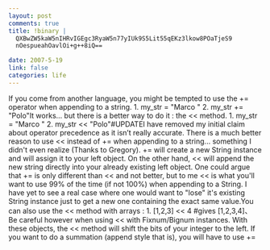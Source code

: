 ```yaml
--- 
layout: post
comments: true
title: !binary |
  QXBwZW5kaW5nIHRvIGEgc3RyaW5n77yIUk9S5Lit55qEKz3lkow8POaTjeS9
  nOespueahOavlOi+g++8iQ==

date: 2007-5-19
link: false
categories: life
---
```

If you come from another language, you might be tempted to use the += operator when appending to a string.   1.  my_str = &quot;Marco &quot;   2.  my_str += &quot;Polo&quot;It works… but there is a better way to do it : the &lt;&lt; method.   1. my_str = &quot;Marco &quot;   2. my_str &lt;&lt; &quot;Polo&quot;#UPDATEI have removed my initial claim about operator precedence as it isn’t really accurate. There is a much better reason to use &lt;&lt; instead of += when appending to a string... something I didn't even realize (Thanks to Gregory). += will create a new String instance and will assign it to your left object. On the other hand, &lt;&lt; will append the new string directly into your already existing left object. One could argue that += is only different than &lt;&lt; and not better, but to me &lt;&lt; is what you'll want to use 99% of the time (if not 100%) when appending to a String. I have yet to see a real case where one would want to &quot;lose&quot; it's existing String instance just to get a new one containing the exact same value.You can also use the &lt;&lt; method with arrays :   1. [1,2,3] &lt;&lt; 4 #gives [1,2,3,4]、 Be careful however when using &lt;&lt; with Fixnum/Bignum instances. With these objects, the &lt;&lt; method will shift the bits of your integer to the left. If you want to do a summation (append style that is), you will have to use +=
